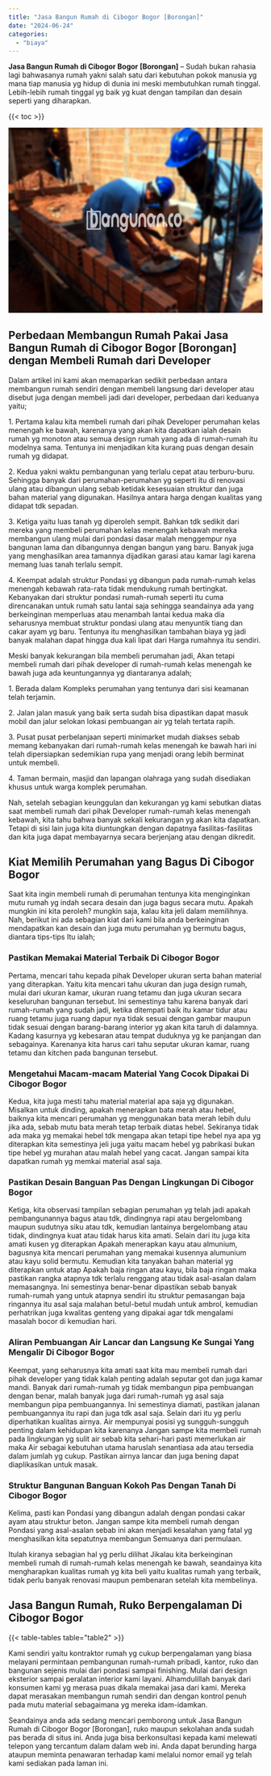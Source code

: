 ```yaml
---
title: "Jasa Bangun Rumah di Cibogor Bogor [Borongan]"
date: "2024-06-24"
categories: 
  - "biaya"
---
```


**Jasa Bangun Rumah di Cibogor Bogor \[Borongan\]** – Sudah bukan rahasia lagi bahwasanya rumah yakni salah satu dari kebutuhan pokok manusia yg mana tiap manusia yg hidup di dunia ini meski membutuhkan rumah tinggal. Lebih-lebih rumah tinggal yg baik yg kuat dengan tampilan dan desain seperti yang diharapkan.

{{< toc >}}

![Jasa Bangun Rumah di Cibogor Bogor [Borongan]](/images/borong-bangunan-39.png)

## Perbedaan Membangun Rumah Pakai Jasa Bangun Rumah di Cibogor Bogor \[Borongan\] dengan Membeli Rumah dari Developer

Dalam artikel ini kami akan memaparkan sedikit perbedaan antara membangun rumah sendiri dengan membeli langsung dari developer atau disebut juga dengan membeli jadi dari developer, perbedaan dari keduanya yaitu;

1\. Pertama kalau kita membeli rumah dari pihak Developer perumahan kelas menengah ke bawah, karenanya yang akan kita dapatkan ialah desain rumah yg monoton atau semua design rumah yang ada di rumah-rumah itu modelnya sama. Tentunya ini menjadikan kita kurang puas dengan desain rumah yg didapat.

2\. Kedua yakni waktu pembangunan yang terlalu cepat atau terburu-buru. Sehingga banyak dari perumahan-perumahan yg seperti itu di renovasi ulang atau dibangun ulang sebab ketidak kesesuaian struktur dan juga bahan material yang digunakan. Hasilnya antara harga dengan kualitas yang didapat tdk sepadan.

3\. Ketiga yaitu luas tanah yg diperoleh sempit. Bahkan tdk sedikit dari mereka yang membeli perumahan kelas menengah kebawah mereka membangun ulang mulai dari pondasi dasar malah menggempur nya bangunan lama dan dibangunnya dengan bangun yang baru. Banyak juga yang menghasilkan area tamannya dijadikan garasi atau kamar lagi karena memang luas tanah terlalu sempit.

4\. Keempat adalah struktur Pondasi yg dibangun pada rumah-rumah kelas menengah kebawah rata-rata tidak mendukung rumah bertingkat. Kebanyakan dari struktur pondasi rumah-rumah seperti itu cuma direncanakan untuk rumah satu lantai saja sehingga seandainya ada yang berkeinginan memperluas atau menambah lantai kedua maka dia seharusnya membuat struktur pondasi ulang atau menyuntik tiang dan cakar ayam yg baru. Tentunya itu menghasilkan tambahan biaya yg jadi banyak malahan dapat hingga dua kali lipat dari Harga rumahnya itu sendiri.

Meski banyak kekurangan bila membeli perumahan jadi, Akan tetapi membeli rumah dari pihak developer di rumah-rumah kelas menengah ke bawah juga ada keuntungannya yg diantaranya adalah;

1\. Berada dalam Kompleks perumahan yang tentunya dari sisi keamanan telah terjamin.

2\. Jalan jalan masuk yang baik serta sudah bisa dipastikan dapat masuk mobil dan jalur selokan lokasi pembuangan air yg telah tertata rapih.

3\. Pusat pusat perbelanjaan seperti minimarket mudah diakses sebab memang kebanyakan dari rumah-rumah kelas menengah ke bawah hari ini telah dipersiapkan sedemikian rupa yang menjadi orang lebih berminat untuk membeli.

4\. Taman bermain, masjid dan lapangan olahraga yang sudah disediakan khusus untuk warga komplek perumahan.

Nah, setelah sebagian keunggulan dan kekurangan yg kami sebutkan diatas saat membeli rumah dari pihak Developer rumah-rumah kelas menengah kebawah, kita tahu bahwa banyak sekali kekurangan yg akan kita dapatkan. Tetapi di sisi lain juga kita diuntungkan dengan dapatnya fasilitas-fasilitas dan kita juga dapat membayarnya secara berjenjang atau dengan dikredit.

## Kiat Memilih Perumahan yang Bagus Di Cibogor Bogor

Saat kita ingin membeli rumah di perumahan tentunya kita menginginkan mutu rumah yg indah secara desain dan juga bagus secara mutu. Apakah mungkin ini kita peroleh? mungkin saja, kalau kita jeli dalam memilihnya. Nah, berikut ini ada sebagian kiat dari kami bila anda berkeinginan mendapatkan kan desain dan juga mutu perumahan yg bermutu bagus, diantara tips-tips Itu ialah;

### Pastikan Memakai Material Terbaik Di Cibogor Bogor

Pertama, mencari tahu kepada pihak Developer ukuran serta bahan material yang diterapkan. Yaitu kita mencari tahu ukuran dan juga design rumah, mulai dari ukuran kamar, ukuran ruang tetamu dan juga ukuran secara keseluruhan bangunan tersebut. Ini semestinya tahu karena banyak dari rumah-rumah yang sudah jadi, ketika ditempati baik itu kamar tidur atau ruang tetamu juga ruang dapur nya tidak sesuai dengan gambar maupun tidak sesuai dengan barang-barang interior yg akan kita taruh di dalamnya. Kadang kasurnya yg kebesaran atau tempat duduknya yg ke panjangan dan sebagainya. Karenanya kita harus cari tahu seputar ukuran kamar, ruang tetamu dan kitchen pada bangunan tersebut.

### Mengetahui Macam-macam Material Yang Cocok Dipakai Di Cibogor Bogor

Kedua, kita juga mesti tahu material material apa saja yg digunakan. Misalkan untuk dinding, apakah menerapkan bata merah atau hebel, baiknya kita mencari perumahan yg menggunakan bata merah lebih dulu jika ada, sebab mutu bata merah tetap terbaik diatas hebel. Sekiranya tidak ada maka yg memakai hebel tdk mengapa akan tetapi tipe hebel nya apa yg diterapkan kita semestinya jeli juga yaitu macam hebel yg pabrikasi bukan tipe hebel yg murahan atau malah hebel yang cacat. Jangan sampai kita dapatkan rumah yg memkai material asal saja.

### Pastikan Desain Banguan Pas Dengan Lingkungan Di Cibogor Bogor

Ketiga, kita observasi tampilan sebagian perumahan yg telah jadi apakah pembangunannya bagus atau tdk, dindingnya rapi atau bergelombang maupun sudutnya siku atau tdk, kemudian lantainya bergelombang atau tidak, dindingnya kuat atau tidak harus kita amati. Selain dari itu juga kita amati kusen yg diterapkan Apakah menerapkan kayu atau almunium, bagusnya kita mencari perumahan yang memakai kusennya alumunium atau kayu solid bermutu. Kemudian kita tanyakan bahan material yg diterapkan untuk atap Apakah baja ringan atau kayu, bila baja ringan maka pastikan rangka atapnya tdk terlalu renggang atau tidak asal-asalan dalam memasangnya. Ini semestinya benar-benar dipastikan sebab banyak rumah-rumah yang untuk atapnya sendiri itu struktur pemasangan baja ringannya itu asal saja malahan betul-betul mudah untuk ambrol, kemudian perhatrikan juga kwalitas genteng yang dipakai agar tdk mengalami masalah bocor di kemudian hari.

### Aliran Pembuangan Air Lancar dan Langsung Ke Sungai Yang Mengalir Di Cibogor Bogor

Keempat, yang seharusnya kita amati saat kita mau membeli rumah dari pihak developer yang tidak kalah penting adalah seputar got dan juga kamar mandi. Banyak dari rumah-rumah yg tidak membangun pipa pembuangan dengan benar, malah banyak juga dari rumah-rumah yg asal saja membangun pipa pembuangannya. Ini semestinya diamati, pastikan jalanan pembuangannya itu rapi dan juga tdk asal saja. Selain dari itu yg perlu diperhatikan kualitas airnya. Air mempunyai posisi yg sungguh-sungguh penting dalam kehidupan kita karenanya Jangan sampe kita membeli rumah pada lingkungan yg sulit air sebab kita sehari-hari pasti memerlukan air maka Air sebagai kebutuhan utama haruslah senantiasa ada atau tersedia dalam jumlah yg cukup. Pastikan airnya lancar dan juga bening dapat diaplikasikan untuk masak.

### Struktur Bangunan Banguan Kokoh Pas Dengan Tanah Di Cibogor Bogor

Kelima, pasti kan Pondasi yang dibangun adalah dengan pondasi cakar ayam atau struktur beton. Jangan sampe kita membeli rumah dengan Pondasi yang asal-asalan sebab ini akan menjadi kesalahan yang fatal yg menghasilkan kita sepatutnya membangun Semuanya dari permulaan.

Itulah kiranya sebagian hal yg perlu dilihat Jikalau kita berkeinginan membeli rumah di rumah-rumah kelas menengah ke bawah, seandainya kita mengharapkan kualitas rumah yg kita beli yaitu kualitas rumah yang terbaik, tidak perlu banyak renovasi maupun pembenaran setelah kita membelinya.

## Jasa Bangun Rumah, Ruko Berpengalaman Di Cibogor Bogor

{{< table-tables table="table2" >}}

Kami sendiri yaitu kontraktor rumah yg cukup berpengalaman yang biasa melayani permintaan pembangunan rumah-rumah pribadi, kantor, ruko dan bangunan sejenis mulai dari pondasi sampai finishing. Mulai dari design eksterior sampai peralatan interior kami layani. Alhamdulillah banyak dari konsumen kami yg merasa puas dikala memakai jasa dari kami. Mereka dapat merasakan membangun rumah sendiri dan dengan kontrol penuh pada mutu material sebagaimana yg mereka idam-idamkan.

Seandainya anda ada sedang mencari pemborong untuk Jasa Bangun Rumah di Cibogor Bogor \[Borongan\], ruko maupun sekolahan anda sudah pas berada di situs ini. Anda juga bisa berkonsultasi kepada kami melewati telepon yang tercantum dalam dalam web ini. Anda dapat berunding harga ataupun meminta penawaran terhadap kami melalui nomor email yg telah kami sediakan pada laman ini.
